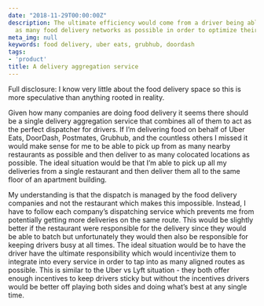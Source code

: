 ```yaml
---
date: "2018-11-29T00:00:00Z"
description: The ultimate efficiency would come from a driver being able to plug into
  as many food delivery networks as possible in order to optimize their route.
meta_img: null
keywords: food delivery, uber eats, grubhub, doordash
tags:
- 'product'
title: A delivery aggregation service
---
```


Full disclosure: I know very little about the food delivery space so this is more speculative than anything rooted in reality.

Given how many companies are doing food delivery it seems there should be a single delivery aggregation service that combines all of them to act as the perfect dispatcher for drivers. If I’m delivering food on behalf of Uber Eats, DoorDash, Postmates, Grubhub, and the countless others I missed it would make sense for me to be able to pick up from as many nearby restaurants as possible and then deliver to as many colocated locations as possible. The ideal situation would be that I’m able to pick up all my deliveries from a single restaurant and then deliver them all to the same floor of an apartment building.

My understanding is that the dispatch is managed by the food delivery companies and not the restaurant which makes this impossible. Instead, I have to follow each company’s dispatching service which prevents me from potentially getting more deliveries on the same route. This would be slightly better if the restaurant were responsible for the delivery since they would be able to batch but unfortunately they would then also be responsible for keeping drivers busy at all times. The ideal situation would be to have the driver have the ultimate responsibility which would incentivize them to integrate into every service in order to tap into as many aligned routes as possible. This is similar to the Uber vs Lyft situation - they both offer enough incentives to keep drivers sticky but without the incentives drivers would be better off playing both sides and doing what’s best at any single time.
